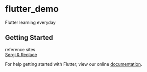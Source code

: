 # flutter_demo

Flutter learning everyday

## Getting Started

reference sites  
[Sergi & Replace](https://sergiandreplace.com)

For help getting started with Flutter, view our online
[documentation](https://flutter.io/).
